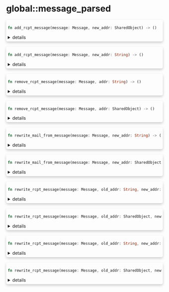 # global::message_parsed



<div markdown="span" style='box-shadow: 0 4px 8px 0 rgba(0,0,0,0.2); padding: 5px; border-radius: 5px;'>

```rust
fn add_rcpt_message(message: Message, new_addr: SharedObject) -> ()
```

<details>
<summary markdown="span"> details </summary>

add a recipient to the 'To' mail header.
</details>

</div>
</br>


<div markdown="span" style='box-shadow: 0 4px 8px 0 rgba(0,0,0,0.2); padding: 5px; border-radius: 5px;'>

```rust
fn add_rcpt_message(message: Message, new_addr: String) -> ()
```

<details>
<summary markdown="span"> details </summary>

add a recipient to the 'To' mail header.
</details>

</div>
</br>


<div markdown="span" style='box-shadow: 0 4px 8px 0 rgba(0,0,0,0.2); padding: 5px; border-radius: 5px;'>

```rust
fn remove_rcpt_message(message: Message, addr: String) -> ()
```

<details>
<summary markdown="span"> details </summary>

remove a recipient from the mail 'To' header.
</details>

</div>
</br>


<div markdown="span" style='box-shadow: 0 4px 8px 0 rgba(0,0,0,0.2); padding: 5px; border-radius: 5px;'>

```rust
fn remove_rcpt_message(message: Message, addr: SharedObject) -> ()
```

<details>
<summary markdown="span"> details </summary>

remove a recipient from the mail 'To' header.
</details>

</div>
</br>


<div markdown="span" style='box-shadow: 0 4px 8px 0 rgba(0,0,0,0.2); padding: 5px; border-radius: 5px;'>

```rust
fn rewrite_mail_from_message(message: Message, new_addr: String) -> ()
```

<details>
<summary markdown="span"> details </summary>

replace the value of the `From` header by another address.
</details>

</div>
</br>


<div markdown="span" style='box-shadow: 0 4px 8px 0 rgba(0,0,0,0.2); padding: 5px; border-radius: 5px;'>

```rust
fn rewrite_mail_from_message(message: Message, new_addr: SharedObject) -> ()
```

<details>
<summary markdown="span"> details </summary>

replace the value of the `From` header by another address.
</details>

</div>
</br>


<div markdown="span" style='box-shadow: 0 4px 8px 0 rgba(0,0,0,0.2); padding: 5px; border-radius: 5px;'>

```rust
fn rewrite_rcpt_message(message: Message, old_addr: String, new_addr: SharedObject) -> ()
```

<details>
<summary markdown="span"> details </summary>

replace the value of the `To:` header by another address.
</details>

</div>
</br>


<div markdown="span" style='box-shadow: 0 4px 8px 0 rgba(0,0,0,0.2); padding: 5px; border-radius: 5px;'>

```rust
fn rewrite_rcpt_message(message: Message, old_addr: SharedObject, new_addr: String) -> ()
```

<details>
<summary markdown="span"> details </summary>

replace the value of the `To:` header by another address.
</details>

</div>
</br>


<div markdown="span" style='box-shadow: 0 4px 8px 0 rgba(0,0,0,0.2); padding: 5px; border-radius: 5px;'>

```rust
fn rewrite_rcpt_message(message: Message, old_addr: String, new_addr: String) -> ()
```

<details>
<summary markdown="span"> details </summary>

replace the value of the `To:` header by another address.
</details>

</div>
</br>


<div markdown="span" style='box-shadow: 0 4px 8px 0 rgba(0,0,0,0.2); padding: 5px; border-radius: 5px;'>

```rust
fn rewrite_rcpt_message(message: Message, old_addr: SharedObject, new_addr: SharedObject) -> ()
```

<details>
<summary markdown="span"> details </summary>

replace the value of the `To:` header by another address.
</details>

</div>
</br>

